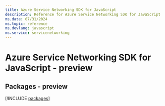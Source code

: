 ```yaml
---
title: Azure Service Networking SDK for JavaScript
description: Reference for Azure Service Networking SDK for JavaScript
ms.date: 07/31/2024
ms.topic: reference
ms.devlang: javascript
ms.service: servicenetworking
---
```

# Azure Service Networking SDK for JavaScript - preview
## Packages - preview
[!INCLUDE [packages](service-networking-index.md)]
